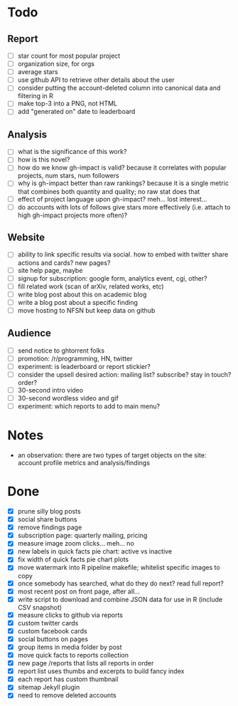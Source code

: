 # Todo

## Report

- [ ] star count for most popular project
- [ ] organization size, for orgs
- [ ] average stars
- [ ] use github API to retrieve other details about the user
- [ ] consider putting the account-deleted column into canonical data and filtering in R
- [ ] make top-3 into a PNG, not HTML
- [ ] add "generated on" date to leaderboard

## Analysis

- [ ] what is the significance of this work?
- [ ] how is this novel?
- [ ] how do we know gh-impact is valid?  because it correlates with popular projects, num stars, num followers
- [ ] why is gh-impact better than raw rankings?  because it is a single metric that combines both quantity and quality; no raw stat does that
- [ ] effect of project language upon gh-impact?  meh... lost interest...
- [ ] do accounts with lots of follows give stars more effectively (i.e. attach to high gh-impact projects more often)?

## Website

- [ ] ability to link specific results via social.  how to embed with twitter share actions and cards?  new pages?
- [ ] site help page, maybe
- [ ] signup for subscription: google form, analytics event, cgi, other?
- [ ] fill related work (scan of arXiv, related works, etc)
- [ ] write blog post about this on academic blog
- [ ] write a blog post about a specific finding
- [ ] move hosting to NFSN but keep data on github

## Audience

- [ ] send notice to ghtorrent folks
- [ ] promotion: /r/programming, HN, twitter
- [ ] experiment: is leaderboard or report stickier?
- [ ] consider the upsell desired action: mailing list? subscribe? stay in touch? order?
- [ ] 30-second intro video
- [ ] 30-second wordless video and gif
- [ ] experiment: which reports to add to main menu?

# Notes

- an observation: there are two types of target objects on the site: account profile metrics and analysis/findings

# Done

- [x] prune silly blog posts
- [x] social share buttons
- [x] remove findings page
- [x] subscription page: quarterly mailing, pricing
- [x] measure image zoom clicks... meh...  no
- [x] new labels in quick facts pie chart: active vs inactive
- [x] fix width of quick facts pie chart plots
- [x] move watermark into R pipeline makefile; whitelist specific images to copy
- [x] once somebody has searched, what do they do next?  read full report?
- [x] most recent post on front page, after all...
- [x] write script to download and combine JSON data for use in R (include CSV snapshot)
- [x] measure clicks to github via reports
- [x] custom twitter cards
- [x] custom facebook cards
- [x] social buttons on pages
- [x] group items in media folder by post
- [x] move quick facts to reports collection
- [x] new page /reports that lists all reports in order
- [x] report list uses thumbs and excerpts to build fancy index
- [x] each report has custom thumbnail
- [x] sitemap Jekyll plugin
- [x] need to remove deleted accounts
